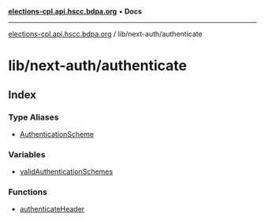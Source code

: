[**elections-cpl.api.hscc.bdpa.org**](../../../README.md) • **Docs**

***

[elections-cpl.api.hscc.bdpa.org](../../../README.md) / lib/next-auth/authenticate

# lib/next-auth/authenticate

## Index

### Type Aliases

- [AuthenticationScheme](type-aliases/AuthenticationScheme.md)

### Variables

- [validAuthenticationSchemes](variables/validAuthenticationSchemes.md)

### Functions

- [authenticateHeader](functions/authenticateHeader.md)
